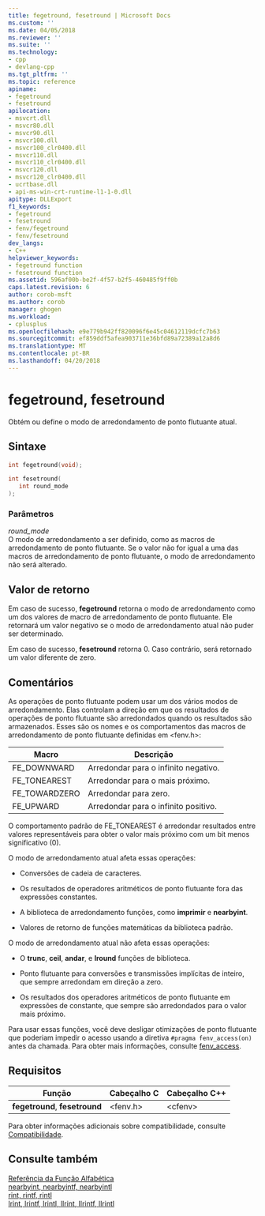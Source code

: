 ```yaml
---
title: fegetround, fesetround | Microsoft Docs
ms.custom: ''
ms.date: 04/05/2018
ms.reviewer: ''
ms.suite: ''
ms.technology:
- cpp
- devlang-cpp
ms.tgt_pltfrm: ''
ms.topic: reference
apiname:
- fegetround
- fesetround
apilocation:
- msvcrt.dll
- msvcr80.dll
- msvcr90.dll
- msvcr100.dll
- msvcr100_clr0400.dll
- msvcr110.dll
- msvcr110_clr0400.dll
- msvcr120.dll
- msvcr120_clr0400.dll
- ucrtbase.dll
- api-ms-win-crt-runtime-l1-1-0.dll
apitype: DLLExport
f1_keywords:
- fegetround
- fesetround
- fenv/fegetround
- fenv/fesetround
dev_langs:
- C++
helpviewer_keywords:
- fegetround function
- fesetround function
ms.assetid: 596af00b-be2f-4f57-b2f5-460485f9ff0b
caps.latest.revision: 6
author: corob-msft
ms.author: corob
manager: ghogen
ms.workload:
- cplusplus
ms.openlocfilehash: e9e779b942ff820096f6e45c04612119dcfc7b63
ms.sourcegitcommit: ef859ddf5afea903711e36bfd89a72389a12a8d6
ms.translationtype: MT
ms.contentlocale: pt-BR
ms.lasthandoff: 04/20/2018
---
```

# <a name="fegetround-fesetround"></a>fegetround, fesetround

Obtém ou define o modo de arredondamento de ponto flutuante atual.

## <a name="syntax"></a>Sintaxe

```C
int fegetround(void);

int fesetround(
   int round_mode
);
```

### <a name="parameters"></a>Parâmetros

*round_mode*<br/>
O modo de arredondamento a ser definido, como as macros de arredondamento de ponto flutuante. Se o valor não for igual a uma das macros de arredondamento de ponto flutuante, o modo de arredondamento não será alterado.

## <a name="return-value"></a>Valor de retorno

Em caso de sucesso, **fegetround** retorna o modo de arredondamento como um dos valores de macro de arredondamento de ponto flutuante. Ele retornará um valor negativo se o modo de arredondamento atual não puder ser determinado.

Em caso de sucesso, **fesetround** retorna 0. Caso contrário, será retornado um valor diferente de zero.

## <a name="remarks"></a>Comentários

As operações de ponto flutuante podem usar um dos vários modos de arredondamento. Elas controlam a direção em que os resultados de operações de ponto flutuante são arredondados quando os resultados são armazenados. Esses são os nomes e os comportamentos das macros de arredondamento de ponto flutuante definidas em \<fenv.h>:

|Macro|Descrição|
|-----------|-----------------|
|FE_DOWNWARD|Arredondar para o infinito negativo.|
|FE_TONEAREST|Arredondar para o mais próximo.|
|FE_TOWARDZERO|Arredondar para zero.|
|FE_UPWARD|Arredondar para o infinito positivo.|

O comportamento padrão de FE_TONEAREST é arredondar resultados entre valores representáveis para obter o valor mais próximo com um bit menos significativo (0).

O modo de arredondamento atual afeta essas operações:

- Conversões de cadeia de caracteres.

- Os resultados de operadores aritméticos de ponto flutuante fora das expressões constantes.

- A biblioteca de arredondamento funções, como **imprimir** e **nearbyint**.

- Valores de retorno de funções matemáticas da biblioteca padrão.

O modo de arredondamento atual não afeta essas operações:

- O **trunc**, **ceil**, **andar**, e **lround** funções de biblioteca.

- Ponto flutuante para conversões e transmissões implícitas de inteiro, que sempre arredondam em direção a zero.

- Os resultados dos operadores aritméticos de ponto flutuante em expressões de constante, que sempre são arredondados para o valor mais próximo.

Para usar essas funções, você deve desligar otimizações de ponto flutuante que poderiam impedir o acesso usando a diretiva `#pragma fenv_access(on)` antes da chamada. Para obter mais informações, consulte [fenv_access](../../preprocessor/fenv-access.md).

## <a name="requirements"></a>Requisitos

|Função|Cabeçalho C|Cabeçalho C++|
|--------------|--------------|------------------|
|**fegetround**, **fesetround**|\<fenv.h>|\<cfenv>|

Para obter informações adicionais sobre compatibilidade, consulte [Compatibilidade](../../c-runtime-library/compatibility.md).

## <a name="see-also"></a>Consulte também

[Referência da Função Alfabética](crt-alphabetical-function-reference.md)<br/>
[nearbyint, nearbyintf, nearbyintl](nearbyint-nearbyintf-nearbyintl1.md)<br/>
[rint, rintf, rintl](rint-rintf-rintl.md)<br/>
[lrint, lrintf, lrintl, llrint, llrintf, llrintl](lrint-lrintf-lrintl-llrint-llrintf-llrintl.md)<br/>

